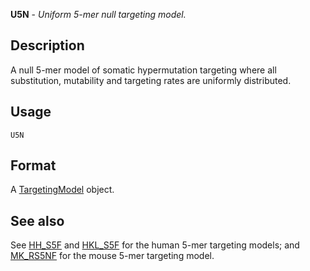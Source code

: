 





**U5N** - *Uniform 5-mer null targeting model.*

Description
--------------------

A null 5-mer model of somatic hypermutation targeting where all substitution, mutability
and targeting rates are uniformly distributed.


Usage
--------------------
```
U5N
```



Format
-------------------
A [TargetingModel](TargetingModel-class.md) object.



See also
-------------------

See [HH_S5F](HH_S5F.md) and [HKL_S5F](HKL_S5F.md) for the human 5-mer targeting models; and 
[MK_RS5NF](MK_RS5NF.md) for the mouse 5-mer targeting model.



